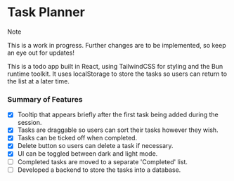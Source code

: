 # Task Planner

> [!NOTE]
> This is a work in progress. Further changes are to be implemented, so keep an eye out for updates!

This is a todo app built in React, using TailwindCSS for styling and the Bun runtime toolkit. It uses localStorage to store the tasks so users can return to the list at a later time.

### Summary of Features
- [x] Tooltip that appears briefly after the first task being added during the session.
- [x] Tasks are draggable so users can sort their tasks however they wish.
- [x] Tasks can be ticked off when completed.
- [x] Delete button so users can delete a task if necessary.
- [x] UI can be toggled between dark and light mode.
- [ ] Completed tasks are moved to a separate 'Completed' list.
- [ ] Developed a backend to store the tasks into a database.
